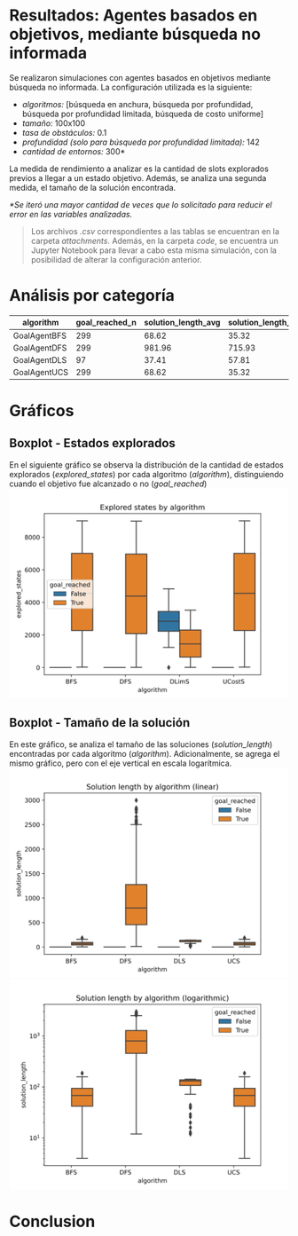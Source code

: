 Resultados: Agentes basados en objetivos, mediante búsqueda no informada
===
Se realizaron simulaciones con agentes basados en objetivos mediante búsqueda no informada. La configuración utilizada es la siguiente:
- _algoritmos:_ [búsqueda en anchura, búsqueda por profundidad, búsqueda por profundidad limitada, búsqueda de costo uniforme]
- _tamaño:_ 100x100
- _tasa de obstáculos:_ 0.1
- _profundidad (solo para búsqueda por profundidad limitada):_ 142
- _cantidad de entornos:_ 300*

La medida de rendimiento a analizar es la cantidad de slots explorados previos a llegar a un estado objetivo. Además, se analiza una segunda medida, el tamaño de la solución encontrada.

_*Se iteró una mayor cantidad de veces que lo solicitado para reducir el error en las variables analizadas._

> Los archivos *.csv* correspondientes a las tablas se encuentran en la carpeta *attachments*. Además, en la carpeta *code*, se encuentra un Jupyter Notebook para llevar a cabo esta misma simulación, con la posibilidad de alterar la configuración anterior.

# Análisis por categoría
|algorithm|goal_reached_n|solution_length_avg|solution_length_std|explored_states_avg|explored_states_std|
|---------|--------------|-------------------|-------------------|-------------------|-------------------|
|GoalAgentBFS|299           |68.62              |35.32              |4567.07            |2714.38            |
|GoalAgentDFS|299           |981.96             |715.93             |4461.03            |2725.44            |
|GoalAgentDLS|97            |37.41              |57.81              |2404.29            |1090.17            |
|GoalAgentUCS|299           |68.62              |35.32              |4567.07            |2714.38            |

# Gráficos
## Boxplot - Estados explorados
En el siguiente gráfico se observa la distribución de la cantidad de estados explorados (_explored_states_) por cada algoritmo (_algorithm_), distinguiendo cuando el objetivo fue alcanzado o no (_goal_reached_)
<img src="./attachments/boxplot-explored_states.svg">

## Boxplot - Tamaño de la solución
En este gráfico, se analiza el tamaño de las soluciones (_solution_length_) encontradas por cada algoritmo (_algorithm_). Adicionalmente, se agrega el mismo gráfico, pero con el eje vertical en escala logarítmica.
<img src="./attachments/boxplot-solution_length.svg">
<img src="./attachments/boxplot-solution_length-log.svg">

# Conclusion
